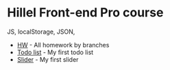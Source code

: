 # Hillel Front-end Pro course
JS, localStorage, JSON, 
- [HW](https://github.com/olehok/ok-hillel-frontend-pro-homeworks) - All homework by branches
- [Todo list](https://olehok.github.io/todo-list/) - My first todo list
- [Slider](https://olehok.github.io/column-slider/) - My first slider
